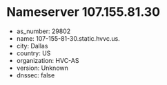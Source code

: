 # Nameserver 107.155.81.30

* as_number: 29802
* name: 107-155-81-30.static.hvvc.us.
* city: Dallas
* country: US
* organization: HVC-AS
* version: Unknown
* dnssec: false
